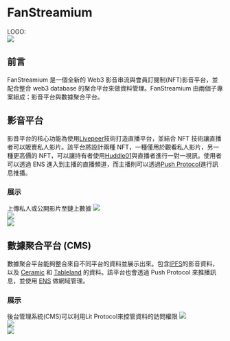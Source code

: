# FanStreamium

LOGO:  
![](https://github.com/UranusLin/FanStreamium/blob/main/assets/logo.jpg)

## 前言

FanStreamium 是一個全新的 Web3 影音串流與會員訂閱制(NFT)影音平台，並配合整合 web3 database 的聚合平台來做資料管理。FanStreamium 由兩個子專案組成：影音平台與數據聚合平台。

## 影音平台

影音平台的核心功能為使用[Livepeer](https://docs.livepeer.org/)技術打造直播平台，並結合 NFT 技術讓直播者可以販賣私人影片。該平台將設計兩種 NFT，一種僅用於觀看私人影片，另一種更高價的 NFT，可以讓持有者使用[Huddle01](https://www.huddle01.com/)與直播者進行一對一視訊。使用者可以透過 ENS 進入到主播的直播頻道，而主播則可以透過[Push Protocol](https://push.org/)進行訊息推播。

### 展示

上傳私人或公開影片至鏈上數據
![](https://github.com/UranusLin/FanStreamium/blob/main/assets/demo1.jpg)  
![](https://github.com/UranusLin/FanStreamium/blob/main/assets/demo2.jpg)  
![](https://github.com/UranusLin/FanStreamium/blob/main/assets/demo3.jpg)

## 數據聚合平台 (CMS)

數據聚合平台能夠整合來自不同平台的資料並展示出來。包含[IPFS](https://ipfs.tech/)的影音資料，以及 [Ceramic](https://ceramic.network/) 和 [Tableland](https://tableland.xyz/) 的資料。該平台也會透過 Push Protocol 來推播訊息，並使用 [ENS](https://ens.domains/) 做網域管理。

### 展示

後台管理系統(CMS)可以利用Lit Protocol來控管資料的訪問權限
![](https://github.com/UranusLin/FanStreamium/blob/main/assets/demo4.jpg)  
![](https://github.com/UranusLin/FanStreamium/blob/main/assets/demo5.jpg)  
![](https://github.com/UranusLin/FanStreamium/blob/main/assets/demo6.jpg)
